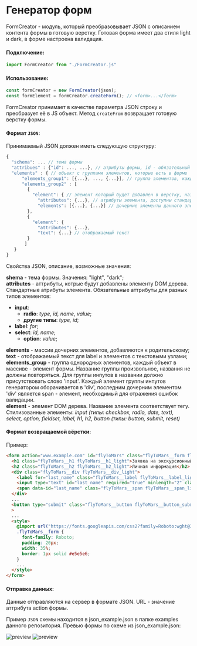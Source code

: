 # Генератор форм
FormCreator - модуль, который преобразовывает JSON с описанием контента формы в готовую верстку. 
Готовая форма имеет два стиля light и dark, в форме настроена валидация. 
#### Подключение: 
```js
import FormCreator from "./FormCreator.js"
```
#### Использование: 
```js
const formCreator = new FormCreator(json); 
const formElement = formCreator.createForm(); // <form>...</form>
```
FormCreator принимает в качестве параметра JSON строку и преобразует её в JS объект. Метод `createFrom` возвращает готовую верстку формы.
#### Формат `JSON`:
Принимаемый JSON должен иметь следующую структуру: 
```js
{
  "schema": ... // тема формы
  "attribues" : {"id": ..., ...}, // атрибуты формы, id - обязательный атрибут, задает общий класс для стилей
  "elements" : { // объект с группами элементов, которые есть в форме 
      "elements_group1": [{...}, ..., {...}], // группa элементов, каждый элемент массива - элемент формы, название группы - произвольное, названия не должны повторяться
      "elements_group2" : [
        {
          "element": { // элемент который будет добавлен в верстку, название должно соответствовать тегу элемента
            "attributes": {...}, // атрибуты элемента, доступны стандартные атрибуты элемента
            "elements": [{...}, {...}] // дочерние элементы данного элемента
        },
        { 
          "element": {
            "attributes": {...}, 
            "text": {...} // отображаемый текст
        }
       ]
   }
}
```
Свойства JSON, описание, возможные значения: 

**shema** - тема формы. Значения: "light", "dark";   
**attributes** - аттрибуты, котрые будут добавлены элементу DOM дерева. Стандартные атрибуты элемента. Обязательные аттрибуты для разных типов элементов:  
- **input**: 
    - **radio**: *type, id, name, value*;
    - **другие типы**: *type, id*;
- **label**: *for*;  
- **select**: *id, name*;
    - **option**: *value*;  
 
 **elements** - массив дочерних элементов, добавляются к родительскому;  
 **text** - отображаемый текст для label и элементов с текстовыми узлами;  
 **elements_group** - группа однородных элементов, каждый объект в массиве - элемент формы. Название группы произвольное, названия не должны повторяться. Для группы инпутов в названии должно присутствовать слово 'input'. Каждый элемент группы инпутов генератором оборачивается в 'div', последним дочерним элементом 'div' является span - элемент, необходимый для отражения ошибок валидации.  
 **element** - элемент DOM дерева. Название элемента соответствует тегу. Стилизованные элементы: *input (типы: checkbox, radio, date, text), select, option, fieldset, label, h1, h2, button (типы: button, submit, reset)*  

#### Формат возвращаемой вёрстки: 
Пример: 
```html
<form action="www.example.com" id="flyToMars" class="flyToMars__form flyToMars__form_light">
  <h1 class="flyToMars__h1 flyToMars__h1_light">Заявка на экскурсионный полёт на Марc</h1>
  <h2 class="flyToMars__h2 flyToMars__h2_light">Личная информация</h2>
  <div class="flyToMars__div flyToMars__div_light">
    <label for="last_name" class="flyToMars__label flyToMars__label_light">Фамилия</label>
    <input type="text" id="last_name" required="true" minlength="2" class="flyToMars__input flyToMars__input_text flyToMars__input_light"/>
    <span data-id="last_name" class="flyToMars__span flyToMars__span_light"></span>
  </div>
  ...
  <button type="submit" class="flyToMars__button flyToMars__button_submit flyToMars__button_light">Отправить</button
  >
  ...
  <style>
    @import url("https://fonts.googleapis.com/css2?family=Roboto:wght@300;400;500;700&display=swap");
    .flyToMars__form {
      font-family: Roboto;
      padding: 20px;
      width: 35%;
      border: 1px solid #e5e5e6;
    }
    ...
  </style>
</form>
  ```
#### Отправка данных:
Данные отправляются на сервер в формате JSON. URL - значение аттрибута action формы. 

Пример `JSON` схемы находится в json_example.json в папке examples данного репозитория.
Превью формы по схеме из json_example.json:  

![preview](https://github.com/maruost/vk-intern/blob/main/example/prev-form-dark.gif) ![preview](https://github.com/maruost/vk-intern/blob/main/example/prev-form-light.PNG)
